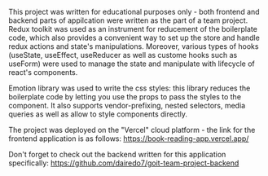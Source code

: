 This project was written for educational purposes only - both frontend and backend parts of appilcation were written as the part of a team project.
Redux toolkit was used as an instrument for reducement of the boilerplate code, which also provides a convenient way to set up the store and handle redux actions and state's manipulations. Moreover, various types of hooks (useState, useEffect, useReducer as well as custome hooks such as useForm) were used to manage the state and manipulate with lifecycle of react's components.

Emotion library was used to write the css styles: this library reduces the boilerplate code by letting you use the props to pass the styles to the component. It also supports vendor-prefixing, nested selectors, media queries as well as allow to style components directly.

The project was deployed on the "Vercel" cloud platform - the link for the frontend application is as follows:
https://book-reading-app.vercel.app/

Don't forget to check out the backend written for this application specifically:
https://github.com/dairedo7/goit-team-project-backend
